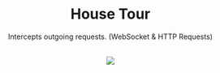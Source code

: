<div align="center">
  <h1>House Tour</h1>
  <p>Intercepts outgoing requests. (WebSocket &amp; HTTP Requests)</p>
  <br>
  <img src="https://i.imgur.com/2QbY6pe.png">
</div>


